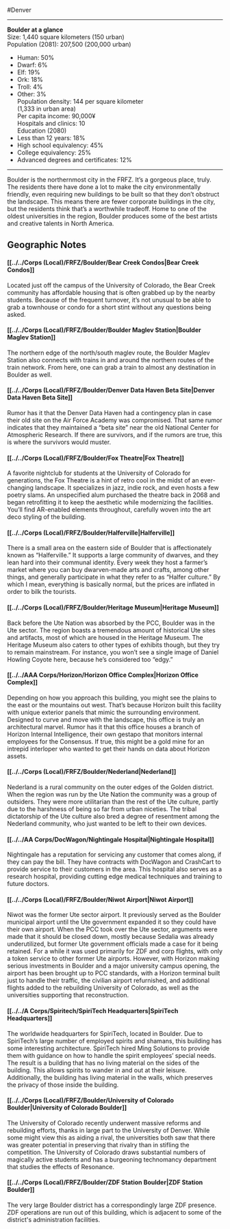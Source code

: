 #Denver 

---
**Boulder at a glance**  
Size: 1,440 square kilometers (150 urban)  
Population (2081): 207,500 (200,000 urban)  
- Human: 50%  
- Dwarf: 6%  
- Elf: 19%  
- Ork: 18%  
- Troll: 4%  
- Other: 3%  
Population density: 144 per square kilometer  
	(1,333 in urban area)  
Per capita income: 90,000¥  
Hospitals and clinics: 10  
Education (2080)  
- Less than 12 years: 18%  
- High school equivalency: 45%  
- College equivalency: 25%  
- Advanced degrees and certificates: 12%

---

Boulder is the northernmost city in the FRFZ. It’s a gorgeous place, truly. The residents there have done a lot to make the city environmentally friendly, even requiring new buildings to be built so that they don’t obstruct the landscape. This means there are fewer corporate buildings in the city, but the residents think that’s a worthwhile tradeoff. Home to one of the oldest universities in the region, Boulder produces some of the best artists and creative talents in North America.

## Geographic Notes
#### [[../../Corps (Local)/FRFZ/Boulder/Bear Creek Condos|Bear Creek Condos]]
Located just off the campus of the University of Colorado, the Bear Creek community has affordable housing that is often grabbed up by the nearby students. Because of the frequent turnover, it’s not unusual to be able to grab a townhouse or condo for a short stint without any questions being asked.

#### [[../../Corps (Local)/FRFZ/Boulder/Boulder Maglev Station|Boulder Maglev Station]]
The northern edge of the north/south maglev route, the Boulder Maglev Station also connects with trains in and around the northern routes of the train network. From here, one can grab a train to almost any destination in Boulder as well.

#### [[../../Corps (Local)/FRFZ/Boulder/Denver Data Haven Beta Site|Denver Data Haven Beta Site]]
Rumor has it that the Denver Data Haven had a contingency plan in case their old site on the Air Force Academy was compromised. That same rumor indicates that they maintained a “beta site” near the old National Center for Atmospheric Research. If there are survivors, and if the rumors are true, this is where the survivors would muster.

#### [[../../Corps (Local)/FRFZ/Boulder/Fox Theatre|Fox Theatre]]
A favorite nightclub for students at the University of Colorado for generations, the Fox Theatre is a hint of retro cool in the midst of an ever-changing landscape. It specializes in jazz, indie rock, and even hosts a few poetry slams. An unspecified alum purchased the theatre back in 2068 and began retrofitting it to keep the aesthetic while modernizing the facilities. You’ll find AR-enabled elements throughout, carefully woven into the art deco styling of the building.

#### [[../../Corps (Local)/FRFZ/Boulder/Halferville|Halferville]]
There is a small area on the eastern side of Boulder that is affectionately known as “Halferville.” It supports a large community of dwarves, and they lean hard into their communal identity. Every week they host a farmer’s market where you can buy dwarven-made arts and crafts, among other things, and generally participate in what they refer to as “Halfer culture.” By which I mean, everything is basically normal, but the prices are inflated in order to bilk the tourists.

#### [[../../Corps (Local)/FRFZ/Boulder/Heritage Museum|Heritage Museum]]
Back before the Ute Nation was absorbed by the PCC, Boulder was in the Ute sector. The region boasts a tremendous amount of historical Ute sites and artifacts, most of which are housed in the Heritage Museum. The Heritage Museum also caters to other types of exhibits though, but they try to remain mainstream. For instance, you won’t see a single image of Daniel Howling Coyote here, because he’s considered too “edgy.”

#### [[../../AAA Corps/Horizon/Horizon Office Complex|Horizon Office Complex]]
Depending on how you approach this building, you might see the plains to the east or the mountains out west. That’s because Horizon built this facility with unique exterior panels that mimic the surrounding environment. Designed to curve and move with the landscape, this office is truly an architectural marvel. Rumor has it that this office houses a branch of Horizon Internal Intelligence, their own gestapo that monitors internal employees for the Consensus. If true, this might be a gold mine for an intrepid interloper who wanted to get their hands on data about Horizon assets.

#### [[../../Corps (Local)/FRFZ/Boulder/Nederland|Nederland]]
Nederland is a rural community on the outer edges of the Golden district. When the region was run by the Ute Nation the community was a group of outsiders. They were more utilitarian than the rest of the Ute culture, partly due to the harshness of being so far from urban niceties. The tribal dictatorship of the Ute culture also bred a degree of resentment among the Nederland community, who just wanted to be left to their own devices.  

#### [[../../AA Corps/DocWagon/Nightingale Hospital|Nightingale Hospital]]
Nightingale has a reputation for servicing any customer that comes along, if they can pay the bill. They have contracts with DocWagon and CrashCart to provide service to their customers in the area. This hospital also serves as a research hospital, providing cutting edge medical techniques and training to future doctors.

#### [[../../Corps (Local)/FRFZ/Boulder/Niwot Airport|Niwot Airport]]
Niwot was the former Ute sector airport. It previously served as the Boulder municipal airport until the Ute government expanded it so they could have their own airport. When the PCC took over the Ute sector, arguments were made that it should be closed down, mostly because Sedalia was already underutilized, but former Ute government officials made a case for it being retained. For a while it was used primarily for ZDF and corp flights, with only a token service to other former Ute airports. However, with Horizon making serious investments in Boulder and a major university campus opening, the airport has been brought up to PCC standards, with a Horizon terminal built just to handle their traffic, the civilian airport refurnished, and additional flights added to the rebuilding University of Colorado, as well as the universities supporting that reconstruction.

#### [[../../A Corps/Spiritech/SpiriTech Headquarters|SpiriTech Headquarters]]
The worldwide headquarters for SpiriTech, located in Boulder. Due to SpiriTech’s large number of employed spirits and shamans, this building has some interesting architecture. SpiriTech hired Ming Solutions to provide them with guidance on how to handle the spirit employees’ special needs. The result is a building that has no living material on the sides of the building. This allows spirits to wander in and out at their leisure. Additionally, the building has living material in the walls, which preserves the privacy of those inside the building.

#### [[../../Corps (Local)/FRFZ/Boulder/University of Colorado Boulder|University of Colorado Boulder]]
The University of Colorado recently underwent massive reforms and rebuilding efforts, thanks in large part to the University of Denver. While some might view this as aiding a rival, the universities both saw that there was greater potential in preserving that rivalry than in stifling the competition. The University of Colorado draws substantial numbers of magically active students and has a burgeoning technomancy department that studies the effects of Resonance.

#### [[../../Corps (Local)/FRFZ/Boulder/ZDF Station Boulder|ZDF Station Boulder]]
The very large Boulder district has a correspondingly large ZDF presence. ZDF operations are run out of this building, which is adjacent to some of the district's administration facilities.
